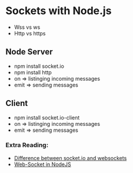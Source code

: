 # Sockets with Node.js

* Wss vs ws
* Http vs https

## Node Server
* npm install socket.io
* npm install http
* on => listinging incoming messages
* emit => sending messages

## Client
* npm install socket.io-client
* on => listinging incoming messages
* emit => sending messages


### Extra Reading:
* [Difference between socket.io and websockets](https://stackoverflow.com/questions/10112178/differences-between-socket-io-and-websockets) 
* [Web-Socket in NodeJS](https://www.geeksforgeeks.org/web-socket-in-nodejs/)

